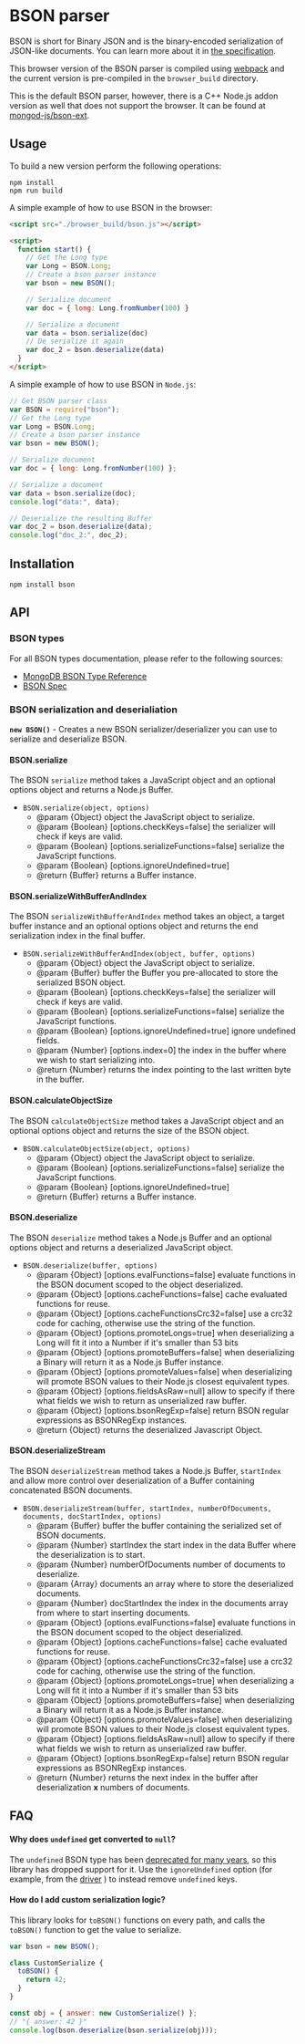 # BSON parser

BSON is short for Bin­ary JSON and is the bin­ary-en­coded seri­al­iz­a­tion of JSON-like doc­u­ments. You can learn more about it in [the specification](http://bsonspec.org).

This browser version of the BSON parser is compiled using [webpack](https://webpack.js.org/) and the current version is pre-compiled in the `browser_build` directory.

This is the default BSON parser, however, there is a C++ Node.js addon version as well that does not support the browser. It can be found at [mongod-js/bson-ext](https://github.com/mongodb-js/bson-ext).

## Usage

To build a new version perform the following operations:

```
npm install
npm run build
```

A simple example of how to use BSON in the browser:

```html
<script src="./browser_build/bson.js"></script>

<script>
  function start() {
    // Get the Long type
    var Long = BSON.Long;
    // Create a bson parser instance
    var bson = new BSON();

    // Serialize document
    var doc = { long: Long.fromNumber(100) }

    // Serialize a document
    var data = bson.serialize(doc)
    // De serialize it again
    var doc_2 = bson.deserialize(data)
  }
</script>
```

A simple example of how to use BSON in `Node.js`:

```js
// Get BSON parser class
var BSON = require("bson");
// Get the Long type
var Long = BSON.Long;
// Create a bson parser instance
var bson = new BSON();

// Serialize document
var doc = { long: Long.fromNumber(100) };

// Serialize a document
var data = bson.serialize(doc);
console.log("data:", data);

// Deserialize the resulting Buffer
var doc_2 = bson.deserialize(data);
console.log("doc_2:", doc_2);
```

## Installation

`npm install bson`

## API

### BSON types

For all BSON types documentation, please refer to the following sources:

- [MongoDB BSON Type Reference](https://docs.mongodb.com/manual/reference/bson-types/)
- [BSON Spec](https://bsonspec.org/)

### BSON serialization and deserialiation

**`new BSON()`** - Creates a new BSON serializer/deserializer you can use to serialize and deserialize BSON.

#### BSON.serialize

The BSON `serialize` method takes a JavaScript object and an optional options object and returns a Node.js Buffer.

- `BSON.serialize(object, options)`
  - @param {Object} object the JavaScript object to serialize.
  - @param {Boolean} [options.checkKeys=false] the serializer will check if keys are valid.
  - @param {Boolean} [options.serializeFunctions=false] serialize the JavaScript functions.
  - @param {Boolean} [options.ignoreUndefined=true]
  - @return {Buffer} returns a Buffer instance.

#### BSON.serializeWithBufferAndIndex

The BSON `serializeWithBufferAndIndex` method takes an object, a target buffer instance and an optional options object and returns the end serialization index in the final buffer.

- `BSON.serializeWithBufferAndIndex(object, buffer, options)`
  - @param {Object} object the JavaScript object to serialize.
  - @param {Buffer} buffer the Buffer you pre-allocated to store the serialized BSON object.
  - @param {Boolean} [options.checkKeys=false] the serializer will check if keys are valid.
  - @param {Boolean} [options.serializeFunctions=false] serialize the JavaScript functions.
  - @param {Boolean} [options.ignoreUndefined=true] ignore undefined fields.
  - @param {Number} [options.index=0] the index in the buffer where we wish to start serializing into.
  - @return {Number} returns the index pointing to the last written byte in the buffer.

#### BSON.calculateObjectSize

The BSON `calculateObjectSize` method takes a JavaScript object and an optional options object and returns the size of the BSON object.

- `BSON.calculateObjectSize(object, options)`
  - @param {Object} object the JavaScript object to serialize.
  - @param {Boolean} [options.serializeFunctions=false] serialize the JavaScript functions.
  - @param {Boolean} [options.ignoreUndefined=true]
  - @return {Buffer} returns a Buffer instance.

#### BSON.deserialize

The BSON `deserialize` method takes a Node.js Buffer and an optional options object and returns a deserialized JavaScript object.

- `BSON.deserialize(buffer, options)`
  - @param {Object} [options.evalFunctions=false] evaluate functions in the BSON document scoped to the object deserialized.
  - @param {Object} [options.cacheFunctions=false] cache evaluated functions for reuse.
  - @param {Object} [options.cacheFunctionsCrc32=false] use a crc32 code for caching, otherwise use the string of the function.
  - @param {Object} [options.promoteLongs=true] when deserializing a Long will fit it into a Number if it's smaller than 53 bits
  - @param {Object} [options.promoteBuffers=false] when deserializing a Binary will return it as a Node.js Buffer instance.
  - @param {Object} [options.promoteValues=false] when deserializing will promote BSON values to their Node.js closest equivalent types.
  - @param {Object} [options.fieldsAsRaw=null] allow to specify if there what fields we wish to return as unserialized raw buffer.
  - @param {Object} [options.bsonRegExp=false] return BSON regular expressions as BSONRegExp instances.
  - @return {Object} returns the deserialized Javascript Object.

#### BSON.deserializeStream

The BSON `deserializeStream` method takes a Node.js Buffer, `startIndex` and allow more control over deserialization of a Buffer containing concatenated BSON documents.

- `BSON.deserializeStream(buffer, startIndex, numberOfDocuments, documents, docStartIndex, options)`
  - @param {Buffer} buffer the buffer containing the serialized set of BSON documents.
  - @param {Number} startIndex the start index in the data Buffer where the deserialization is to start.
  - @param {Number} numberOfDocuments number of documents to deserialize.
  - @param {Array} documents an array where to store the deserialized documents.
  - @param {Number} docStartIndex the index in the documents array from where to start inserting documents.
  - @param {Object} [options.evalFunctions=false] evaluate functions in the BSON document scoped to the object deserialized.
  - @param {Object} [options.cacheFunctions=false] cache evaluated functions for reuse.
  - @param {Object} [options.cacheFunctionsCrc32=false] use a crc32 code for caching, otherwise use the string of the function.
  - @param {Object} [options.promoteLongs=true] when deserializing a Long will fit it into a Number if it's smaller than 53 bits
  - @param {Object} [options.promoteBuffers=false] when deserializing a Binary will return it as a Node.js Buffer instance.
  - @param {Object} [options.promoteValues=false] when deserializing will promote BSON values to their Node.js closest equivalent types.
  - @param {Object} [options.fieldsAsRaw=null] allow to specify if there what fields we wish to return as unserialized raw buffer.
  - @param {Object} [options.bsonRegExp=false] return BSON regular expressions as BSONRegExp instances.
  - @return {Number} returns the next index in the buffer after deserialization **x** numbers of documents.

## FAQ

#### Why does `undefined` get converted to `null`?

The `undefined` BSON type has been [deprecated for many years](http://bsonspec.org/spec.html), so this library has dropped support for it. Use the `ignoreUndefined` option (for example, from the [driver](http://mongodb.github.io/node-mongodb-native/2.2/api/MongoClient.html#connect) ) to instead remove `undefined` keys.

#### How do I add custom serialization logic?

This library looks for `toBSON()` functions on every path, and calls the `toBSON()` function to get the value to serialize.

```javascript
var bson = new BSON();

class CustomSerialize {
  toBSON() {
    return 42;
  }
}

const obj = { answer: new CustomSerialize() };
// "{ answer: 42 }"
console.log(bson.deserialize(bson.serialize(obj)));
```
